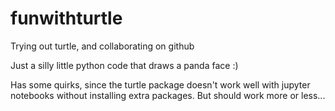 # funwithturtle
Trying out turtle, and collaborating on github

Just a silly little python code that draws a panda face :)

Has some quirks, since the turtle package doesn't work well with jupyter notebooks without installing extra packages.  But should work more or less...

